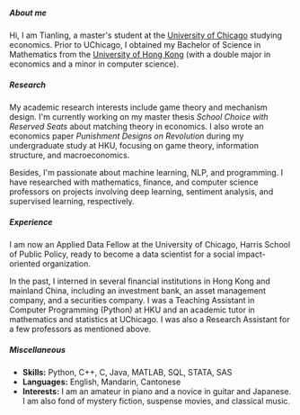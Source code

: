 ##### About me

Hi, I am Tianling, a master's student at the [University of Chicago](https://www.uchicago.edu/) studying economics. Prior to UChicago, I obtained my Bachelor of Science in Mathematics from the [University of Hong Kong](https://www.hku.hk/) (with a double major in economics and a minor in computer science).

##### Research

My academic research interests include game theory and mechanism design. I'm currently working on my master thesis *School Choice with Reserved Seats* about matching theory in economics. I also wrote an economics paper *Punishment Designs on Revolution* during my undergraduate study at HKU, focusing on game theory, information structure, and macroeconomics.

Besides, I'm passionate about machine learning, NLP, and programming. I have researched with mathematics, finance, and computer science professors on projects involving deep learning, sentiment analysis, and supervised learning, respectively.

##### Experience

I am now an Applied Data Fellow at the University of Chicago, Harris School of Public Policy, ready to become a data scientist for a social impact-oriented organization.

In the past, I interned in several financial institutions in Hong Kong and mainland China, including an investment bank, an asset management company, and a securities company. I was a Teaching Assistant in Computer Programming (Python) at HKU and an academic tutor in mathematics and statistics at UChicago. I was also a Research Assistant for a few professors as mentioned above.

##### Miscellaneous

- **Skills:** Python, C++, C, Java, MATLAB, SQL, STATA, SAS
- **Languages:** English, Mandarin, Cantonese
- **Interests:**
I am an amateur in piano and a novice in guitar and Japanese. I am also fond of mystery fiction, suspense movies, and classical music.

